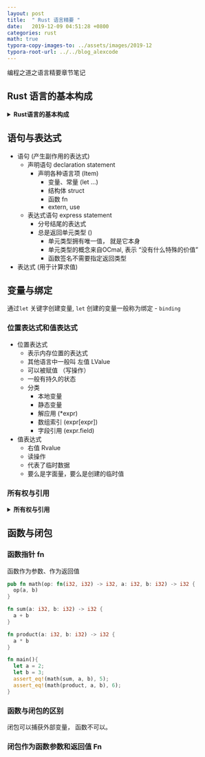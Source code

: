 ```yaml
---
layout: post
title:  " Rust 语言精要 "
date:   2019-12-09 04:51:28 +0800
categories: rust
math: true
typora-copy-images-to: ../assets/images/2019-12
typora-root-url: ../../blog_alexcode
---
```

编程之道之语言精要章节笔记


## Rust 语言的基本构成

<details><summary markdown='span'><strong>Rust语言的基本构成</strong></summary>

- 语言规范
  - Rust Reference（语言结构用法描述、对内存模型、并发模型等内存描述， 基本原理和参考）
  - RFC (涵盖语言设计意图、详细设计、优缺点的完整技术方案)
- 编译器 (rustc)
  - 将源码编译为 .a, .so, .lib, .dll
  - rustc是跨平台的
  - 支持交叉编译（在当前平台编译出的应用可直接在其他平台运行）
  - 使用LLVM作为编译器后端， 较好的代码生成和优化
  - rustc是自举的
  - rustc错误信息友好
- 核心库
  - 核心库是标准库的基础， 定义的是Rust语言的核心
  - 不依赖于操作系统、网络相关的库
  - 不知道堆分配
  - 不提供并发和I/O
  - `#![no_std]`
  - 应用场景: 嵌入式开发
- 标准库
- 包管理器
  - 按一定规则组织的多个rs文件编译后得到一个包(crate)
  - 社区第三方包发布地址: crates.io, 相关文档发布在: docs.rs
  - 包管理器 cargo 管理工作流程
    - 创建项目 cargo new
    - 运行单元测试、基准测试 cargo test
    - 构建发布链接库 cargo build
    - 运行可执行文件 cargo run



</details>




## 语句与表达式

- 语句 (产生副作用的表达式)
  - 声明语句 declaration statement
    - 声明各种语言项 (Item)
      - 变量、常量 (let ...)
      - 结构体 struct
      - 函数 fn
      - extern, use
  - 表达式语句 express statement
    - 分号结尾的表达式
    - 总是返回单元类型 () 
      - 单元类型拥有唯一值， 就是它本身
      - 单元类型的概念来自OCmal, 表示 “没有什么特殊的价值”
      - 函数签名不需要指定返回类型
- 表达式 (用于计算求值)



## 变量与绑定

通过`let` 关键字创建变量, `let` 创建的变量一般称为绑定 - `binding`



### 位置表达式和值表达式

- 位置表达式
  - 表示内存位置的表达式
  - 其他语言中一般叫 左值 LValue
  - 可以被赋值 （写操作）
  - 一般有持久的状态
  - 分类
    - 本地变量
    - 静态变量
    - 解应用 (*expr)
    - 数组索引 (expr[expr])
    - 字段引用 (expr.field)
- 值表达式
  - 右值 Rvalue
  - 读操作
  - 代表了临时数据
  - 要么是字面量，要么是创建的临时值



### 所有权与引用

<details><summary markdown='span'><strong>所有权与引用</strong></summary>

所有权的转移： 当位置表达式出现在值上下文中。 

```rust
let place1 = "hello";
let place2 = place1; 
```



引用：

```rust
let a = [1,2,3];
let b = &a;
```



- 如果不是转移(Move) , 那就是复制 Copy

- 既不Move也不Copy的是引用 (&) 【不够准确， &其实也是Copy， 只不过Copy 的是内存地址】 

- & 引用 可以直接获取表达式的存储单元地址， 即内存位置

- `let b = &a` 不会引起所有权转移， 因为 <span style="color:red;font-weight:bold"> 使用引用操作符已经将赋值表达式右侧变成了位置上下文 </span>, 只是共享内存地址 【因此， 本质上这里还是Copy， 只不过Copy的是内存地址】 

- 要获取可变引用， 必须先声明可变绑定

  ```rust
      let mut c = vec![1,2,3];
      let d = &mut c;
      println!("{:?}", d);
  ```

- 值表达式在位置上下文求值时会被创建临时值

  ```rust
  let e = &42;
  assert_eq!(42, *e);
  ```

  字面量42属于值表达式， 通过引用操作符， 相当于值表达式在位置上下文求值. 

  编译器为 `let e = &42; ` 生成的临时值的示意代码：

  ```rust
  let mut _0: &i32;
  let mut _1: i32;
  _1 = const 42i32;
  _0 = &_1;
  ```



</details>




## 函数与闭包

### 函数指针 **fn**

函数作为参数、作为返回值

```rust
pub fn math(op: fn(i32, i32) -> i32, a: i32, b: i32) -> i32 {
  op(a, b)
}

fn sum(a: i32, b: i32) -> i32 {
  a + b
}

fn product(a: i32, b: i32) -> i32 {
  a * b
}

fn main(){
  let a = 2; 
  let b = 3;
  assert_eq!(math(sum, a, b), 5);
  assert_eq!(math(product, a, b), 6);
}
```





### 函数与闭包的区别

闭包可以捕获外部变量， 函数不可以。 



###  闭包作为函数参数和返回值 Fn

